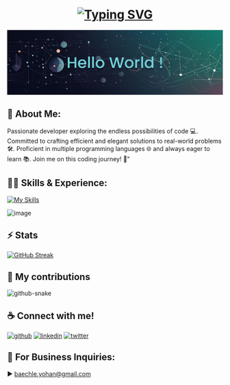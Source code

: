 <h1 align="center"><a href="https://git.io/typing-svg"><img src="https://readme-typing-svg.demolab.com?font=Fira+Code&weight=600&size=24&pause=1000&center=true&vCenter=true&multiline=true&width=435&lines=%F0%9F%91%8B+Hi!+I'm+YOHAN+BAECHL%C3%89+" alt="Typing SVG" /></a></h1>

![](https://github.com/Yohan-Baechle/Yohan-Baechle/blob/main/banner.jpg?raw=true)

## 🚀 About Me:

Passionate developer exploring the endless possibilities of code 💻. Committed to crafting efficient and elegant solutions to real-world problems 🛠️. Proficient in multiple programming languages 🌐 and always eager to learn 📚. Join me on this coding journey! 🤝"

## 👨‍💻 Skills & Experience:

[![My Skills](https://skillicons.dev/icons?i=vscode,html,css,bootstrap,php,laravel,mysql,js,react,wordpress&perline=5)](https://skillicons.dev)

![image]({https://img.shields.io/badge/Wordpress-21759B?style=for-the-badge&logo=wordpress&logoColor=white})

## ⚡ Stats

[![GitHub Streak](https://streak-stats.demolab.com?user=Yohan-Baechle&theme=transparent)](https://git.io/streak-stats)

## 🐍 My contributions

<picture>
  <source media="(prefers-color-scheme: dark)" srcset="github-snake-dark.svg" />
  <source media="(prefers-color-scheme: light)" srcset="github-snake.svg" />
  <img alt="github-snake" src="github-snake.svg" />
</picture>

## ☕ Connect with me!

[<img src='https://camo.githubusercontent.com/bd2bd127c104ba5c98bb12c70801b075aee1f040009089510f69554300e7ff41/68747470733a2f2f696d672e736869656c64732e696f2f62616467652f4769742d4630353033323f7374796c653d666f722d7468652d6261646765266c6f676f3d676974266c6f676f436f6c6f723d7768697465' alt='github' height='40'>](https://github.com/Yohan-Baechle) [<img src='https://camo.githubusercontent.com/a80d00f23720d0bc9f55481cfcd77ab79e141606829cf16ec43f8cacc7741e46/68747470733a2f2f696d672e736869656c64732e696f2f62616467652f4c696e6b6564496e2d3030373742353f7374796c653d666f722d7468652d6261646765266c6f676f3d6c696e6b6564696e266c6f676f436f6c6f723d7768697465' alt='linkedin' height='40'>](https://www.linkedin.com/in/Yohan-Baechle)
[<img src='https://camo.githubusercontent.com/5d03c86f6a75f7cbe80d135d9162fbf6dc46a31253cf30a8e9bb8279b4d574d3/68747470733a2f2f696d672e736869656c64732e696f2f62616467652f547769747465722d3144413146323f7374796c653d666f722d7468652d6261646765266c6f676f3d74776974746572266c6f676f436f6c6f723d7768697465' alt='twitter' height='40'>](https://twitter.com/Yohan_Baechle)

## 📧 For Business Inquiries:

► baechle.yohan@gmail.com
